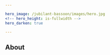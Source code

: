 ```yaml
---

hero_image: /jubilant-bassoon/images/hero.jpg
<!-- hero_height: is-fullwidth -->
hero_darken: true

---
```


## About
